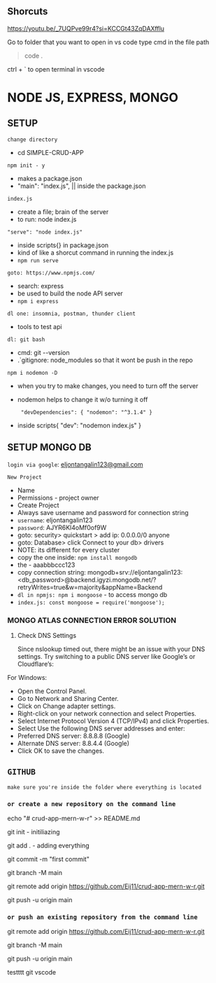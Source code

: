 ## Shorcuts

https://youtu.be/_7UQPve99r4?si=KCCGt43ZqDAXfflu

Go to folder that you want to open in vs code
type cmd in the file path

> code .

ctrl + ` to open terminal in vscode

# NODE JS, EXPRESS, MONGO

## SETUP

`change directory`

- cd SIMPLE-CRUD-APP

`npm init - y`

- makes a package.json
- "main": "index.js", || inside the package.json

`index.js`

- create a file; brain of the server
- to run: node index.js

`"serve": "node index.js"`

- inside scripts{} in package.json
- kind of like a shorcut command in running the index.js
- `npm run serve`

`goto: https://www.npmjs.com/`

- search: express
- be used to build the node API server
- `npm i express`

`dl one: insomnia, postman, thunder client`

- tools to test api

`dl: git bash`

- cmd: git --version
- .`gitignore: node_modules so that it wont be push in the repo

`npm i nodemon -D`

- when you try to make changes, you need to turn off the server
- nodemon helps to change it w/o turning it off

  ` "devDependencies": {
"nodemon": "^3.1.4"
}`

- inside scripts{ "dev": "nodemon index.js"
  }

## SETUP MONGO DB

`login via google`: eljontangalin123@gmail.com

`New Project`

- Name
- Permissions - project owner
- Create Project
- Always save username and password for connection string
- `username`: eljontangalin123
- `password`: AJYR6Kl4oMf0of9W
- goto: security> quickstart > add ip: 0.0.0.0/0 anyone
- goto: Database> click Connect to your db> drivers
- NOTE: its different for every cluster
- copy the one inside: `npm install mongodb`
- the <password> - aaabbbccc123
- copy connection string: mongodb+srv://eljontangalin123:<db_password>@backend.igyzi.mongodb.net/?retryWrites=true&w=majority&appName=Backend
- `dl in npmjs: npm i mongoose` - to access mongo db
- `index.js: const mongoose = require('mongoose');`

### MONGO ATLAS CONNECTION ERROR SOLUTION

1. Check DNS Settings

   Since nslookup timed out, there might be an issue with your DNS settings. Try switching to a public DNS server like Google’s or Cloudflare’s:

For Windows:

- Open the Control Panel.
- Go to Network and Sharing Center.
- Click on Change adapter settings.
- Right-click on your network connection and select Properties.
- Select Internet Protocol Version 4 (TCP/IPv4) and click Properties.
- Select Use the following DNS server addresses and enter:
- Preferred DNS server: 8.8.8.8 (Google)
- Alternate DNS server: 8.8.4.4 (Google)
- Click OK to save the changes.

## `GITHUB`

`make sure you're inside the folder where everything is located`

### `or create a new repository on the command line`

echo "# crud-app-mern-w-r" >> README.md

git init - initiliazing

git add . - adding everything

git commit -m "first commit"

git branch -M main

git remote add origin https://github.com/Eij11/crud-app-mern-w-r.git

git push -u origin main

### `or push an existing repository from the command line`

git remote add origin https://github.com/Eij11/crud-app-mern-w-r.git

git branch -M main

git push -u origin main

testttt git vscode

